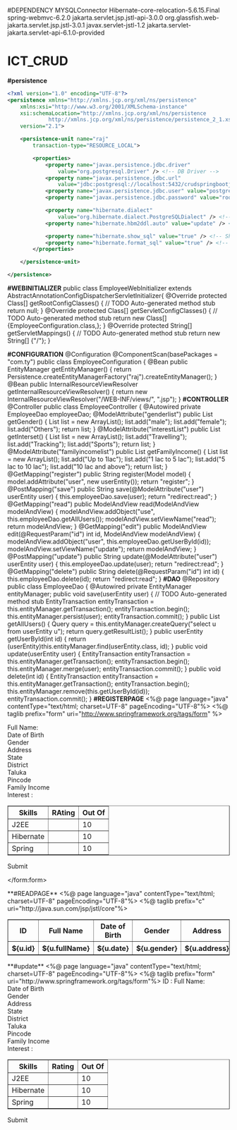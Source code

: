 #DEPENDENCY
MYSQLConnector
Hibernate-core-relocation-5.6.15.Final
spring-webmvc-6.2.0
jakarta.servlet.jsp.jstl-api-3.0.0
org.glassfish.web-jakarta.servlet.jsp.jstl-3.0.1
javax.servlet-jstl-1.2
jakarta.servlet-jakarta.servlet-api-6.1.0-provided

# ICT_CRUD
**#persistence**
```xml
<?xml version="1.0" encoding="UTF-8"?>
<persistence xmlns="http://xmlns.jcp.org/xml/ns/persistence"
	xmlns:xsi="http://www.w3.org/2001/XMLSchema-instance"
	xsi:schemaLocation="http://xmlns.jcp.org/xml/ns/persistence
             http://xmlns.jcp.org/xml/ns/persistence/persistence_2_1.xsd"
	version="2.1">

	<persistence-unit name="raj"
		transaction-type="RESOURCE_LOCAL">

		<properties>
			<property name="javax.persistence.jdbc.driver"
				value="org.postgresql.Driver" /> <!-- DB Driver -->
			<property name="javax.persistence.jdbc.url"
				value="jdbc:postgresql://localhost:5432/crudspringbootjpa" /> <!-- DB Name -->
			<property name="javax.persistence.jdbc.user" value="postgres" /> <!-- DB User -->
			<property name="javax.persistence.jdbc.password" value="root" /> <!-- DB Password -->

			<property name="hibernate.dialect"
				value="org.hibernate.dialect.PostgreSQLDialect" /> <!-- DB Dialect -->
			<property name="hibernate.hbm2ddl.auto" value="update" /> <!-- create / create-drop / update -->

			<property name="hibernate.show_sql" value="true" /> <!-- Show SQL in console -->
			<property name="hibernate.format_sql" value="true" /> <!-- Show SQL formatted -->
		</properties>

	</persistence-unit>

</persistence>
```
**#WEBINITIALIZER**
public class EmployeeWebInitializer extends AbstractAnnotationConfigDispatcherServletInitializer{
        @Override
	protected Class<?>[] getRootConfigClasses() {
		// TODO Auto-generated method stub
		return null;
	}
        @Override
	protected Class<?>[] getServletConfigClasses() {
		// TODO Auto-generated method stub
		return new Class[] {EmployeeConfiguration.class,};
	}
        @Override
	protected String[] getServletMappings() {
		// TODO Auto-generated method stub
		return new String[] {"/"};
	}

**#CONFIGURATION**
@Configuration
@ComponentScan(basePackages = "com.ty")
public class EmployeeConfiguration {
        @Bean
	public EntityManager getEntityManager() {
		return Persistence.createEntityManagerFactory("raj").createEntityManager();
	}
	@Bean
	public InternalResourceViewResolver getInternalResourceViewResolver() {
		return new InternalResourceViewResolver("/WEB-INF/views/", ".jsp");
	}
**#CONTROLLER**
@Controller
public class EmployeeController {
        @Autowired
	private EmployeeDao employeeDao;
        @ModelAttribute("genderlist")
	public List<String> getGender() {
		List<String> list = new ArrayList<String>();
		list.add("male");
		list.add("female");
		list.add("Others");
		return list;
	}
        @ModelAttribute("interestList")
	public List<String> getInterset() {
		List<String> list = new ArrayList<String>();
		list.add("Travelling");
		list.add("Tracking");
		list.add("Sports");
		return list;
	}
        @ModelAttribute("familyincomelist")
	public List<String> getFamilyIncome() {
		List<String> list = new ArrayList<String>();
		list.add("Up to 1lac");
		list.add("1 lac to 5 lac");
		list.add("5 lac to 10 lac");
		list.add("10 lac and above");
		return list;
	}
        @GetMapping("register")
	public String register(Model model) {
		model.addAttribute("user", new userEntity());
		return "register";
	}
       @PostMapping("save")
	public String save(@ModelAttribute("user") userEntity user) {
		this.employeeDao.save(user);
		return "redirect:read";
	}
        @GetMapping("read")
	public ModelAndView read(ModelAndView modelAndView) {
		modelAndView.addObject("use", this.employeeDao.getAllUsers());
		modelAndView.setViewName("read");
		return modelAndView;
	}
        @GetMapping("edit")
	public ModelAndView edit(@RequestParam("id") int id, ModelAndView modelAndView) {
		modelAndView.addObject("user", this.employeeDao.getUserById(id));
		modelAndView.setViewName("update");
		return modelAndView;
	}
        @PostMapping("update")
	public String update(@ModelAttribute("user") userEntity user) {
		this.employeeDao.update(user);
		return "redirect:read";
	}
       @GetMapping("delete")
	public String delete(@RequestParam("id") int id) {
		this.employeeDao.delete(id);
		return "redirect:read";
	}
**#DAO**
@Repository
public class EmployeeDao {
	@Autowired
	private EntityManager entityManager;
        public void save(userEntity user) {
		// TODO Auto-generated method stub
		EntityTransaction entityTransaction = this.entityManager.getTransaction();
		entityTransaction.begin();
		this.entityManager.persist(user);
		entityTransaction.commit();
	}
	public List<String> getAllUsers() {
		Query query = this.entityManager.createQuery("select u from userEntity u");
		return query.getResultList();
	}
	public userEntity getUserById(int id) {
	      return (userEntity)this.entityManager.find(userEntity.class, id);
	   }
          public void update(userEntity user) {
	      EntityTransaction entityTransaction = this.entityManager.getTransaction();
	      entityTransaction.begin();
	      this.entityManager.merge(user);
	      entityTransaction.commit();
	   }
           public void delete(int id) {
	      EntityTransaction entityTransaction = this.entityManager.getTransaction();
	      entityTransaction.begin();
	      this.entityManager.remove(this.getUserById(id));
	      entityTransaction.commit();
	   }
**#REGISTERPAGE**
<%@ page language="java" contentType="text/html; charset=UTF-8"
    pageEncoding="UTF-8"%>
    <%@ taglib prefix="form" uri="http://www.springframework.org/tags/form" %>  
<!DOCTYPE html>
<html>
<head>
<meta charset="UTF-8">
<title>Registration Page</title>
</head>
<body>
<form:form action="save" method="post" modelAttribute="user">
 	<form:label path="fullName"> Full Name:</form:label>
		<form:input path="fullName" />
		<br>
		<form:label path="date">Date of Birth</form:label>
		<form:input path="date" />
		<br>
		<form:label path="gender">Gender</form:label>
		<form:radiobuttons path="gender" items="${genderlist}" delimiter=" | " />
		<br>
		<form:label path="address">Address</form:label>
		<form:textarea path="address" />
		<br>
		<form:label path="state">State</form:label>
		<form:input path="state" />
		<br>
		<form:label path="district">District</form:label>
		<form:input path="district" />
		<br>
		<form:label path="taluka">Taluka</form:label>
		<form:input path="taluka" />
		<br>
		<form:label path="pincode">Pincode</form:label>
		<form:input path="pincode" />
		<br>
		<form:label path="familyIncome"> Family Income</form:label>
		<br>
		<form:radiobuttons path="familyIncome" items="${familyincomelist}"
			delimiter=" <br> " />
		<form:label path="interest">Interest :</form:label>
		<form:checkboxes items="${interestList}" path="interest"
			delimiter="<br>" />
		<table border="1px">
			<tr>
				<th>Skills</th>
				<th>RAting</th>
				<th>Out Of</th>
			</tr>
			<tr>
				<td>J2EE</td>
				<td><form:input path="j2ee" /></td>
				<td>10</td>
			</tr>
			<tr>
				<td>Hibernate</td>
				<td><form:input path="hibernate" /></td>
				<td>10</td>
			</tr>
			<tr>
				<td>Spring</td>
				<td><form:input path="spring" /></td>
				<td>10</td>
			</tr>
		</table>
		<form:button>Submit</form:button>
 	
</form:form>
</body>
</html>
**#READPAGE**
<%@ page language="java" contentType="text/html; charset=UTF-8"
	pageEncoding="UTF-8"%>
<%@ taglib prefix="c" uri="http://java.sun.com/jsp/jstl/core"%>
<!DOCTYPE html>
<html>
<head>
<meta charset="UTF-8">
<title>Insert title here</title>
</head>
<body>
	<table border="1px">
		<tr>
			<th>ID</th>
			<th>Full Name</th>
			<th>Date of Birth</th>
			<th>Gender</th>
			<th>Address</th>
			<th>State</th>
			<th>District</th>
			<th>Taluka</th>
			<th>Pincode</th>
			<th>Family Income</th>
			<th>Intersest</th>
			<th>j2ee</th>
			<th>Hibernate</th>
			<th>Spring</th>
			<th>Edit</th>
			<th>Delete</th>
		</tr>
		<c:forEach items="${use}" var="u">
			<tr>
				<th>${u.id}</th>
				<th>${u.fullName}</th>
				<th>${u.date}</th>
				<th>${u.gender}</th>
				<th>${u.address}</th>
				<th>${u.state}</th>
				<th>${u.district}</th>
				<th>${u.taluka}</th>
				<th>${u.pincode}</th>
				<th>${u.familyIncome}</th>
				<th>${u.interest}</th>
				<th>${u.j2ee}</th>
				<th>${u.hibernate}</th>
				<th>${u.spring}</th>
				<th><a href="edit?id=${u.id}"><button>Edit</button> </a></th>
				<th><a href="delete?id=${u.id}"><button>Delete</button></a></th>
			</tr>
		</c:forEach>
	</table>

</body>
</html>
**#update**
<%@ page language="java" contentType="text/html; charset=UTF-8"
	pageEncoding="UTF-8"%>
<%@ taglib prefix="form" uri="http://www.springframework.org/tags/form"%>
<!DOCTYPE html>
<html>
<head>
<meta charset="UTF-8">
<title>Insert title here</title>
</head>
<body>
	<form:form method="post" modelAttribute="user" action="update">
	    <form:label path="id">ID :</form:label>
	    <form:input path="id" readonly="true"/>
		<form:label path="fullName"> Full Name:</form:label>
		<form:input path="fullName" />
		<br>
		<form:label path="date">Date of Birth</form:label>
		<form:input path="date" />
		<br>
		<form:label path="gender">Gender</form:label>
		<form:radiobuttons path="gender" items="${genderlist}" delimiter=" | " />
		<br>
		<form:label path="address">Address</form:label>
		<form:textarea path="address" />
		<br>
		<form:label path="state">State</form:label>
		<form:input path="state" />
		<br>
		<form:label path="district">District</form:label>
		<form:input path="district" />
		<br>
		<form:label path="taluka">Taluka</form:label>
		<form:input path="taluka" />
		<br>
		<form:label path="pincode">Pincode</form:label>
		<form:input path="pincode" />
		<br>
		<form:label path="familyIncome"> Family Income</form:label>
		<br>
		<form:radiobuttons path="familyIncome" items="${familyincomelist}"
			delimiter=" <br> " />
		<form:label path="interest">Interest :</form:label>
		<form:checkboxes items="${interestList}" path="interest" delimiter="<br>"/>		
		<table border="1px">
			<tr>
				<th>Skills</th>
				<th>Rating</th>
				<th>Out Of</th>
			</tr>
			<tr>
				<td>J2EE</td>
				<td><form:input path="j2ee" /></td>
				<td>10</td>
			</tr>
			<tr>
				<td>Hibernate</td>
				<td><form:input path="hibernate" /></td>
				<td>10</td>
			</tr>
			<tr>
				<td>Spring</td>
				<td><form:input path="spring" /></td>
				<td>10</td>
			</tr>
		</table>
		<form:button>Submit</form:button>
	</form:form>
</body>
</html>
